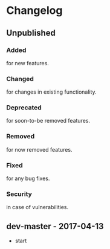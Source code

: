 # Changelog

## Unpublished

### Added 
for new features.

### Changed 
for changes in existing functionality.

### Deprecated 
for soon-to-be removed features.

### Removed 
for now removed features.
 
### Fixed
for any bug fixes.

### Security 
in case of vulnerabilities.

## dev-master - 2017-04-13
- start


